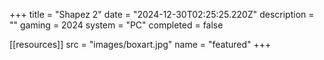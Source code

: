 +++
title = "Shapez 2"
date = "2024-12-30T02:25:25.220Z"
description = ""
gaming = 2024
system = "PC"
completed = false

[[resources]]
src = "images/boxart.jpg"
name = "featured"
+++

<!-- Start writing here...

**Final trophy count: __ of __**

![Trophy List](images/trophies.jpg) -->
